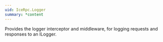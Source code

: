```yaml
---
uid: IceRpc.Logger
summary: *content
---
```


Provides the logger interceptor and middleware, for logging requests and responses to an ILogger.
